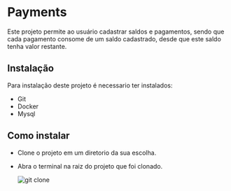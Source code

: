 # Payments

Este projeto permite ao usuário cadastrar saldos e pagamentos, sendo que cada pagamento consome de um saldo cadastrado, desde que este saldo tenha valor restante.

## Instalação

Para instalação deste projeto é necessario ter instalados:
- Git
- Docker
- Mysql

## Como instalar

- Clone o projeto em um diretorio da sua escolha.
- Abra o terminal na raiz do projeto que foi clonado.
  
  ![git clone](https://caminho/para/sua/imagem.png](https://github.com/frinhanifrinhani/image-repo/blob/main/payments/git_clone.png)https://github.com/frinhanifrinhani/image-repo/blob/main/payments/git_clone.png)

  
